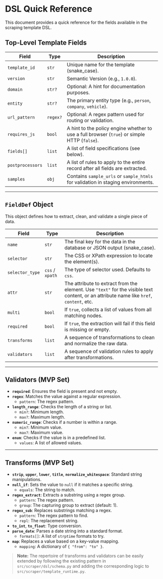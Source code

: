 # DSL Quick Reference

This document provides a quick reference for the fields available in the scraping template DSL.

## Top-Level Template Fields

| Field | Type | Description |
|---|---|---|
| `template_id` | `str` | Unique name for the template (snake_case). |
| `version` | `str` | Semantic Version (e.g., `1.0.0`). |
| `domain` | `str?` | Optional: A hint for documentation purposes. |
| `entity` | `str?` | The primary entity type (e.g., `person`, `company`, `vehicle`). |
| `url_pattern` | `regex?` | Optional: A regex pattern used for routing or validation. |
| `requires_js` | `bool` | A hint to the policy engine whether to use a full browser (`true`) or simple HTTP (`false`). |
| `fields[]` | `list` | A list of field specifications (see below). |
| `postprocessors` | `list` | A list of rules to apply to the entire record after all fields are extracted. |
| `samples` | `obj` | Contains `sample_urls` or `sample_htmls` for validation in staging environments. |

---

## `FieldDef` Object

This object defines how to extract, clean, and validate a single piece of data.

| Field | Type | Description |
|---|---|---|
| `name` | `str` | The final key for the data in the database or JSON output (snake_case). |
| `selector` | `str` | The CSS or XPath expression to locate the element(s). |
| `selector_type` | `css` / `xpath` | The type of selector used. Defaults to `css`. |
| `attr` | `str` | The attribute to extract from the element. Use `"text"` for the visible text content, or an attribute name like `href`, `content`, etc. |
| `multi` | `bool` | If `true`, collects a list of values from all matching nodes. |
| `required` | `bool` | If `true`, the extraction will fail if this field is missing or empty. |
| `transforms` | `list` | A sequence of transformations to clean and normalize the raw data. |
| `validators` | `list` | A sequence of validation rules to apply after transformations. |

---

## Validators (MVP Set)

-   **`required`**: Ensures the field is present and not empty.
-   **`regex`**: Matches the value against a regular expression.
    -   `pattern`: The regex pattern.
-   **`length_range`**: Checks the length of a string or list.
    -   `min?`: Minimum length.
    -   `max?`: Maximum length.
-   **`numeric_range`**: Checks if a number is within a range.
    -   `min?`: Minimum value.
    -   `max?`: Maximum value.
-   **`enum`**: Checks if the value is in a predefined list.
    -   `values`: A list of allowed values.

---

## Transforms (MVP Set)

-   **`strip`**, **`upper`**, **`lower`**, **`title`**, **`normalize_whitespace`**: Standard string manipulations.
-   **`null_if`**: Sets the value to `null` if it matches a specific string.
    -   `equals`: The string to match.
-   **`regex_extract`**: Extracts a substring using a regex group.
    -   `pattern`: The regex pattern.
    -   `group`: The capturing group to extract (default: 1).
-   **`regex_sub`**: Replaces substrings matching a regex.
    -   `pattern`: The regex pattern to find.
    -   `repl`: The replacement string.
-   **`to_int`**, **`to_float`**: Type conversion.
-   **`parse_date`**: Parses a date string into a standard format.
    -   `formats[]`: A list of `strptime` formats to try.
-   **`map`**: Replaces a value based on a key-value mapping.
    -   `mapping`: A dictionary of `{ "from": "to" }`.

> **Note:** The repertoire of transforms and validators can be easily extended by following the existing pattern in `src/scraper/dsl/schema.py` and adding the corresponding logic to `src/scraper/template_runtime.py`.